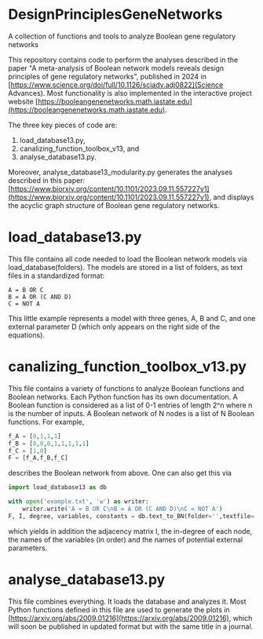 # DesignPrinciplesGeneNetworks
A collection of functions and tools to analyze Boolean gene regulatory networks

This repository contains code to perform the analyses described in the paper "A meta-analysis of Boolean network models reveals design principles of gene regulatory networks", published in 2024 in [https://www.science.org/doi/full/10.1126/sciadv.adj0822](Science Advances). 
Most functionality is also implemented in the interactive project website [https://booleangenenetworks.math.iastate.edu](https://booleangenenetworks.math.iastate.edu).

The three key pieces of code are:
1. load_database13.py,
2. canalizing_function_toolbox_v13, and
3. analyse_database13.py.

Moreover, analyse_database13_modularity.py generates the analyses described in this paper: [https://www.biorxiv.org/content/10.1101/2023.09.11.557227v1](https://www.biorxiv.org/content/10.1101/2023.09.11.557227v1), and displays the acyclic graph structure of Boolean gene regulatory networks.

# load_database13.py
This file contains all code needed to load the Boolean network models via load_database(folders). The models are stored in a list of folders, as text files in a standardized format:
```text
A = B OR C
B = A OR (C AND D)
C = NOT A
```
This little example represents a model with three genes, A, B and C, and one external parameter D (which only appears on the right side of the equations).

# canalizing_function_toolbox_v13.py
This file contains a variety of functions to analyze Boolean functions and Boolean networks. Each Python function has its own documentation. A Boolean function is considered as a list of 0-1 entries of length 2^n where n is the number of inputs. A Boolean network of N nodes is a list of N Boolean functions. For example,
```python
f_A = [0,1,1,1]
f_B = [0,0,0,1,1,1,1,1]
f_C = [1,0]
F = [f_A,f_B,f_C]
```
describes the Boolean network from above. One can also get this via
```python
import load_database13 as db

with open('example.txt', 'w') as writer:
    writer.write('A = B OR C\nB = A OR (C AND D)\nC = NOT A')
F, I, degree, variables, constants = db.text_to_BN(folder='',textfile='example.txt')
```
which yields in addition the adjacency matrix I, the in-degree of each node, the names of the variables (in order) and the names of potential external parameters.

# analyse_database13.py
This file combines everything. It loads the database and analyzes it. Most Python functions defined in this file are used to generate the plots in [https://arxiv.org/abs/2009.01216](https://arxiv.org/abs/2009.01216), which will soon be published in updated format but with the same title in a journal.
 

